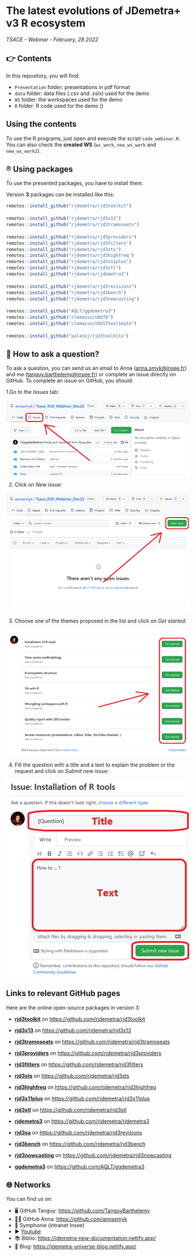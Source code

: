 
# The latest evolutions of JDemetra+ v3 R ecosystem
*TSACE - Webinar - February, 28 2022*


## 👉 Contents

In this repository, you will find:

- `Presentation` folder: presentations in pdf format
- `data` folder: data files (.csv and .xslx) used for the demo
- `WS` folder: the workspaces used for the demo
- `R` folder: R code used for the demo ()


## Using the contents

To use the R programs, just open and execute the script `code_webinar.R`.
You can also check the **created WS** (`ws_work`, `new_ws_work` and `new_ws_work2`).


## ®️ Using packages

To use the presented packages, you have to install them.

Version **3** packages can be installed like this:

```r
remotes::install_github("rjdemetra/rjd3toolkit")

remotes::install_github("rjdemetra/rjd3x13")
remotes::install_github("rjdemetra/rjd3tramoseats")

remotes::install_github("rjdemetra/rjd3providers")
remotes::install_github("rjdemetra/rjd3filters")
remotes::install_github("rjdemetra/rjd3sts")
remotes::install_github("rjdemetra/rjd3highfreq")
remotes::install_github("rjdemetra/rjd3x11plus")
remotes::install_github("rjdemetra/rjd3stl")
remotes::install_github("rjdemetra/rjdemetra3")

remotes::install_github("rjdemetra/rjd3revisions")
remotes::install_github("rjdemetra/rjd3bench")
remotes::install_github("rjdemetra/rjd3nowcasting")

remotes::install_github("AQLT/ggdemetra3")
remotes::install_github("clemasso/nbbTD")
remotes::install_github("clemasso/nbbSTSestimate")

remotes::install_github("palatej/rjd3toolkitx")
```


## 🙋 How to ask a question?

To ask a question, you can send us an email to Anna (anna.smyk@insee.fr) and me (tanguy.barthelemy@insee.fr) or complete an issue directly on GitHub.
To complete an issue on GitHub, you should:

1.Go to the *Issues* tab:

<p align="center">
  <img src="https://github.com/annasmyk/Tsace_RJD_Webinar_Dec22/blob/main/img/issue/issue_panel.png?raw=true">
</p>

2. Click on *New issue*:

<p align="center">
  <img src="https://github.com/annasmyk/Tsace_RJD_Webinar_Dec22/blob/main/img/issue/create_issue.png?raw=true">
</p>

3. Choose one of the themes proposed in the list and click on *Get started*:

<p align="center">
  <img src="https://github.com/annasmyk/Tsace_RJD_Webinar_Dec22/blob/main/img/issue/choose_issue.png?raw=true">
</p>

4. Fill the question with a title and a text to explain the problem or the request and click on *Submit new issue*:

<p align="center">
  <img src="https://github.com/annasmyk/Tsace_RJD_Webinar_Dec22/blob/main/img/issue/complete_issue.png?raw=true">
</p>


## Links to relevant GitHub pages

Here are the online open-source packages in version 3:

-   [**rjd3toolkit**](https://github.com/rjdemetra/rjd3toolkit) on <https://github.com/rjdemetra/rjd3toolkit>

-   [**rjd3x13**](https://github.com/rjdemetra/rjd3x13) on <https://github.com/rjdemetra/rjd3x13>
-   [**rjd3tramoseats**](https://github.com/rjdemetra/rjd3tramoseats) on <https://github.com/rjdemetra/rjd3tramoseats>

-   [**rjd3providers**](https://github.com/rjdemetra/rjd3providers) on <https://github.com/rjdemetra/rjd3providers>
-   [**rjd3filters**](https://github.com/rjdemetra/rjd3filters) on <https://github.com/rjdemetra/rjd3filters>
-   [**rjd3sts**](https://github.com/rjdemetra/rjd3sts) on <https://github.com/rjdemetra/rjd3sts>
-   [**rjd3highfreq**](https://github.com/rjdemetra/rjd3highfreq) on <https://github.com/rjdemetra/rjd3highfreq>
-   [**rjd3x11plus**](https://github.com/rjdemetra/rjd3x11plus) on <https://github.com/rjdemetra/rjd3x11plus>
-   [**rjd3stl**](https://github.com/rjdemetra/rjd3stl) on <https://github.com/rjdemetra/rjd3stl>
-   [**rjdemetra3**](https://github.com/rjdemetra/rjdemetra3) on <https://github.com/rjdemetra/rjdemetra3>

-   [**rjd3sa**](https://github.com/rjdemetra/rjd3revisions) on <https://github.com/rjdemetra/rjd3revisions>
-   [**rjd3bench**](https://github.com/rjdemetra/rjd3bench) on <https://github.com/rjdemetra/rjd3bench>
-   [**rjd3nowcasting**](https://github.com/rjdemetra/rjd3nowcasting) on <https://github.com/rjdemetra/rjd3nowcasting>

-   [**ggdemetra3**](https://github.com/AQLT/ggdemetra3) on <https://github.com/AQLT/ggdemetra3>


## 🌐 Networks

You can find us on:
- 🖥️ GitHub Tanguy: https://github.com/TanguyBarthelemy
- 👨‍💻 GitHub Anna: https://github.com/annasmyk
- 🏢 Symphonie (intranet Insee)
- ▶️ [Youtube](https://www.youtube.com/@TSwithJDemetraandR)
- 📚 Biblio: https://jdemetra-new-documentation.netlify.app/
- 📝 Blog: https://jdemetra-universe-blog.netlify.app/
